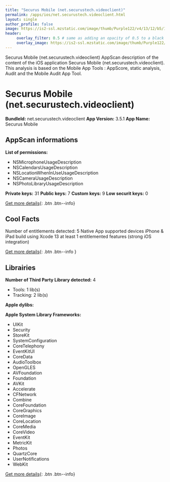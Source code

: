 ```yaml
---
title: "Securus Mobile (net.securustech.videoclient)"
permalink: /apps/ios/net.securustech.videoclient.html
layout: single
author_profile: false
image: https://is2-ssl.mzstatic.com/image/thumb/Purple122/v4/13/12/b5/1312b57b-48f8-d99e-2f24-3b6e1794d9c0/AppIcon-1x_U007emarketing-0-6-0-85-220.png/512x512bb.jpg
header: 
     overlay_filter: 0.5 # same as adding an opacity of 0.5 to a black background
     overlay_image: https://is2-ssl.mzstatic.com/image/thumb/Purple122/v4/13/12/b5/1312b57b-48f8-d99e-2f24-3b6e1794d9c0/AppIcon-1x_U007emarketing-0-6-0-85-220.png/512x512bb.jpg
---
```

Securus Mobile (net.securustech.videoclient) AppScan description of the content of the iOS application Securus Mobile (net.securustech.videoclient). This analysis is based on the Mobile App Tools : AppScore, static analysis, Audit and the Mobile Audit App Tool.

# Securus Mobile (net.securustech.videoclient)

**BundleId:** net.securustech.videoclient
**App Version:** 3.5.1
**App Name:** Securus Mobile


## AppScan informations 

**List of permissions:** 
- NSMicrophoneUsageDescription
- NSCalendarsUsageDescription
- NSLocationWhenInUseUsageDescription
- NSCameraUsageDescription
- NSPhotoLibraryUsageDescription
  
  
**Private keys:** 31
**Public keys:** 7
**Custom keys:** 9
**Low securit keys:** 0
  
[Get more details](/pricing.html){: .btn .btn--info}

## Cool Facts

Number of entitlements detected: 5
Native App
supported devices iPhone & iPad
build using Xcode 13
at least 1 entitlemented features (strong iOS integration)
  
[Get more details](/pricing.html){: .btn .btn--info }

## Librairies 
**Number of Third Party Library detected:** 4
- Tools: 1 lib(s)
- Tracking: 2 lib(s)


**Apple dylibs:**


**Apple System Library Frameworks:**
- UIKit
- Security
- StoreKit
- SystemConfiguration
- CoreTelephony
- EventKitUI
- CoreData
- AudioToolbox
- OpenGLES
- AVFoundation
- Foundation
- AVKit
- Accelerate
- CFNetwork
- Combine
- CoreFoundation
- CoreGraphics
- CoreImage
- CoreLocation
- CoreMedia
- CoreVideo
- EventKit
- MetricKit
- Photos
- QuartzCore
- UserNotifications
- WebKit


  
[Get more details](/pricing.html){: .btn .btn--info}


